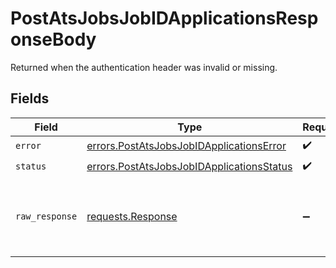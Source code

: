 # PostAtsJobsJobIDApplicationsResponseBody

Returned when the authentication header was invalid or missing.


## Fields

| Field                                                                                                  | Type                                                                                                   | Required                                                                                               | Description                                                                                            |
| ------------------------------------------------------------------------------------------------------ | ------------------------------------------------------------------------------------------------------ | ------------------------------------------------------------------------------------------------------ | ------------------------------------------------------------------------------------------------------ |
| `error`                                                                                                | [errors.PostAtsJobsJobIDApplicationsError](../../models/errors/postatsjobsjobidapplicationserror.md)   | :heavy_check_mark:                                                                                     | N/A                                                                                                    |
| `status`                                                                                               | [errors.PostAtsJobsJobIDApplicationsStatus](../../models/errors/postatsjobsjobidapplicationsstatus.md) | :heavy_check_mark:                                                                                     | N/A                                                                                                    |
| `raw_response`                                                                                         | [requests.Response](https://requests.readthedocs.io/en/latest/api/#requests.Response)                  | :heavy_minus_sign:                                                                                     | Raw HTTP response; suitable for custom response parsing                                                |